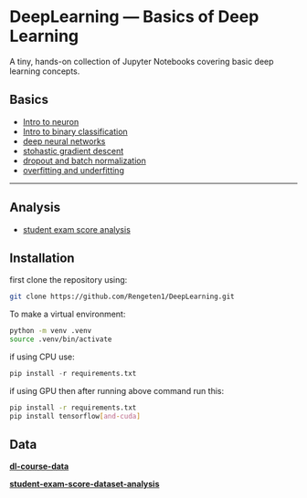 # DeepLearning — Basics of Deep Learning

A tiny, hands-on collection of Jupyter Notebooks covering basic deep learning concepts.

Basics
---
- [Intro to neuron](/basics/single_neuron.ipynb)
- [Intro to binary classification](/basics/binary_classification.ipynb)
- [deep neural networks](/basics/deep_neural_network.ipynb)
- [stohastic gradient descent](/basics/stohastic_gradient_descent.ipynb)
- [dropout and batch normalization](/basics/dropout_batch_normalization.ipynb)
- [overfitting and underfitting](/basics/overfitting_underfitting.ipynb)
---

Analysis
---
- [student exam score analysis](/analysis/student-exam-score-analysis.ipynb)

## Installation

first clone the repository using:
```bash
git clone https://github.com/Rengeten1/DeepLearning.git
```
To make a virtual environment:
```bash
python -m venv .venv
source .venv/bin/activate
```

if using CPU use:
```python 
pip install -r requirements.txt 
```
if using GPU then after running above command run this:
```bash
pip install -r requirements.txt 
pip install tensorflow[and-cuda]
```

## Data

[**dl-course-data**](https://www.kaggle.com/datasets/ryanholbrook/dl-course-data)

[**student-exam-score-dataset-analysis**](https://www.kaggle.com/datasets/grandmaster07/student-exam-score-dataset-analysis)